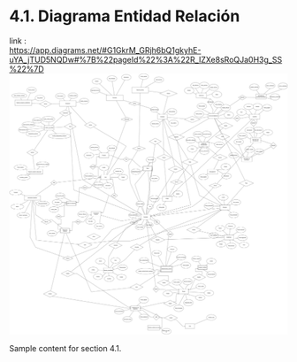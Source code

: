 # 4.1. Diagrama Entidad Relación
link :  
https://app.diagrams.net/#G1GkrM_GRjh6bQ1gkyhE-uYA_jTUD5NQDw#%7B%22pageId%22%3A%22R_IZXe8sRoQJa0H3g_SS%22%7D
![entidad_relacion](../imagenes/ER.png)

Sample content for section 4.1. 